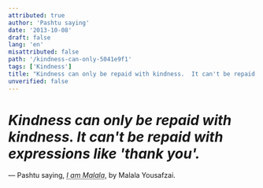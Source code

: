 ```yaml
---
attributed: true
author: 'Pashtu saying'
date: '2013-10-08'
draft: false
lang: 'en'
misattributed: false
path: '/kindness-can-only-5041e9f1'
tags: ['Kindness']
title: "Kindness can only be repaid with kindness.  It can't be repaid with expressions like 'thank you'."
unverified: false
---
```


# *Kindness can only be repaid with kindness.  It can't be repaid with expressions like 'thank you'.*
&mdash; Pashtu saying, <cite><abbr title="ISBN-13: 9780297870913">I am Malala</abbr></cite>, by Malala Yousafzai.
